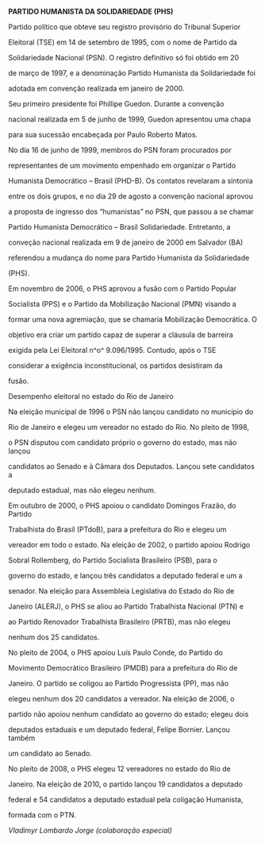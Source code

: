 **PARTIDO HUMANISTA DA SOLIDARIEDADE (PHS)**



Partido político que obteve seu registro provisório do Tribunal Superior

Eleitoral (TSE) em 14 de setembro de 1995, com o nome de Partido da

Solidariedade Nacional (PSN). O registro definitivo só foi obtido em 20

de março de 1997, e a denominação Partido Humanista da Solidariedade foi

adotada em convenção realizada em janeiro de 2000.



Seu primeiro presidente foi Phillipe Guedon. Durante a convenção

nacional realizada em 5 de junho de 1999, Guedon apresentou uma chapa

para sua sucessão encabeçada por Paulo Roberto Matos.



No dia 16 de junho de 1999, membros do PSN foram procurados por

representantes de um movimento empenhado em organizar o Partido

Humanista Democrático – Brasil (PHD-B). Os contatos revelaram a sintonia

entre os dois grupos, e no dia 29 de agosto a convenção nacional aprovou

a proposta de ingresso dos “humanistas” no PSN, que passou a se chamar

Partido Humanista Democrático – Brasil Solidariedade. Entretanto, a

conveção nacional realizada em 9 de janeiro de 2000 em Salvador (BA)

referendou a mudança do nome para Partido Humanista da Solidariedade

(PHS).



Em novembro de 2006, o PHS aprovou a fusão com o Partido Popular

Socialista (PPS) e o Partido da Mobilização Nacional (PMN) visando a

formar uma nova agremiação, que se chamaria Mobilização Democrática. O

objetivo era criar um partido capaz de superar a cláusula de barreira

exigida pela Lei Eleitoral n^o^ 9.096/1995. Contudo, após o TSE

considerar a exigência inconstitucional, os partidos desistiram da

fusão.



Desempenho eleitoral no estado do Rio de Janeiro



Na eleição municipal de 1996 o PSN não lançou candidato no município do

Rio de Janeiro e elegeu um vereador no estado do Rio. No pleito de 1998,

o PSN disputou com candidato próprio o governo do estado, mas não lançou

candidatos ao Senado e à Câmara dos Deputados. Lançou sete candidatos a

deputado estadual, mas não elegeu nenhum.



Em outubro de 2000, o PHS apoiou o candidato Domingos Frazão, do Partido

Trabalhista do Brasil (PTdoB), para a prefeitura do Rio e elegeu um

vereador em todo o estado. Na eleição de 2002, o partido apoiou Rodrigo

Sobral Rollemberg, do Partido Socialista Brasileiro (PSB), para o

governo do estado, e lançou três candidatos a deputado federal e um a

senador. Na eleição para Assembleia Legislativa do Estado do Rio de

Janeiro (ALERJ), o PHS se aliou ao Partido Trabalhista Nacional (PTN) e

ao Partido Renovador Trabalhista Brasileiro (PRTB), mas não elegeu

nenhum dos 25 candidatos.



No pleito de 2004, o PHS apoiou Luís Paulo Conde, do Partido do

Movimento Democrático Brasileiro (PMDB) para a prefeitura do Rio de

Janeiro. O partido se coligou ao Partido Progressista (PP), mas não

elegeu nenhum dos 20 candidatos a vereador. Na eleição de 2006, o

partido não apoiou nenhum candidato ao governo do estado; elegeu dois

deputados estaduais e um deputado federal, Felipe Bornier. Lançou também

um candidato ao Senado.



No pleito de 2008, o PHS elegeu 12 vereadores no estado do Rio de

Janeiro. Na eleição de 2010, o partido lançou 19 candidatos a deputado

federal e 54 candidatos a deputado estadual pela coligação Humanista,

formada com o PTN.



*Vladimyr Lombardo Jorge (colaboração especial)*



